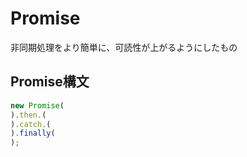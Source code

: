 # Promise
非同期処理をより簡単に、可読性が上がるようにしたもの

## Promise構文

```js
new Promise(
).then.(
).catch.(
).finally(
);
```

